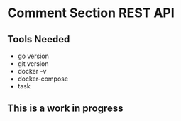 Comment Section REST API
================================

## Tools Needed

* go version
* git version
* docker -v
* docker-compose
* task

## This is a work in progress
